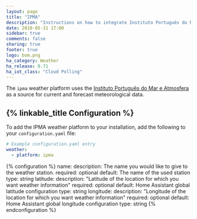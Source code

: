 ```yaml
---
layout: page
title: "IPMA"
description: "Instructions on how to integrate Instituto Português do Mar e Atmosfera weather conditions into Home Assistant."
date: 2018-05-31 17:00
sidebar: true
comments: false
sharing: true
footer: true
logo: bom.png
ha_category: Weather
ha_release: 0.71
ha_iot_class: "Cloud Polling"
---
```


The `ipma` weather platform uses the [Instituto Português do Mar e Atmosfera](http://www.ipma.pt) as a source for current and forecast meteorological data.

## {% linkable_title Configuration %}

To add the IPMA weather platform to your installation, add the following to your `configuration.yaml` file:

```yaml
# Example configuration.yaml entry
weather:
  - platform: ipma 
```

{% configuration %}
name:
  description:  The name you would like to give to the weather station.
  required: optional
  default: The name of the used station
  type: string
latitude:
  description: "Latitude of the location for which you want weather information"
  required: optional
  default: Home Assistant global latitude configuration 
  type: string
longitude:
  description: "Longitude of the location for which you want weather information"
  required: optional
  default: Home Assistant global longitude configuration 
  type: string
{% endconfiguration %}
